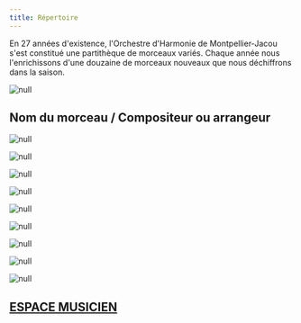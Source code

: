 ```yaml
---
title: Répertoire
---
```

En 27 années d'existence, l'Orchestre d'Harmonie de Montpellier-Jacou s'est constitué une partithèque de morceaux variés. Chaque année nous l'enrichissons d'une douzaine de morceaux nouveaux que nous déchiffrons dans la saison. 

![null](/images/partitions.jpg)

## Nom du morceau / Compositeur ou arrangeur

![null](/images/repertoire1.jpg)

![null](/images/repertoire2.jpg)

![null](/images/repertoire3.jpg)

![null](/images/repertoire4.jpg)

![null](/images/repertoire5.jpg)

![null](/images/repertoire6.jpg)

![null](/images/repertoire7.jpg)

![null](/images/repertoire8.jpg)

![null](/images/repertoire9.jpg)

## [ESPACE MUSICIEN ](http://ohmj2.free.fr/ohmj/index.php?page=scores)

##
